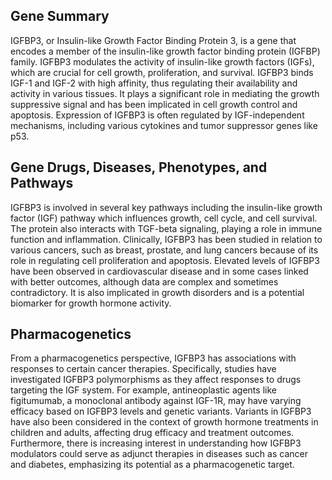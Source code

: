 ## Gene Summary
IGFBP3, or Insulin-like Growth Factor Binding Protein 3, is a gene that encodes a member of the insulin-like growth factor binding protein (IGFBP) family. IGFBP3 modulates the activity of insulin-like growth factors (IGFs), which are crucial for cell growth, proliferation, and survival. IGFBP3 binds IGF-1 and IGF-2 with high affinity, thus regulating their availability and activity in various tissues. It plays a significant role in mediating the growth suppressive signal and has been implicated in cell growth control and apoptosis. Expression of IGFBP3 is often regulated by IGF-independent mechanisms, including various cytokines and tumor suppressor genes like p53.

## Gene Drugs, Diseases, Phenotypes, and Pathways
IGFBP3 is involved in several key pathways including the insulin-like growth factor (IGF) pathway which influences growth, cell cycle, and cell survival. The protein also interacts with TGF-beta signaling, playing a role in immune function and inflammation. Clinically, IGFBP3 has been studied in relation to various cancers, such as breast, prostate, and lung cancers because of its role in regulating cell proliferation and apoptosis. Elevated levels of IGFBP3 have been observed in cardiovascular disease and in some cases linked with better outcomes, although data are complex and sometimes contradictory. It is also implicated in growth disorders and is a potential biomarker for growth hormone activity.

## Pharmacogenetics
From a pharmacogenetics perspective, IGFBP3 has associations with responses to certain cancer therapies. Specifically, studies have investigated IGFBP3 polymorphisms as they affect responses to drugs targeting the IGF system. For example, antineoplastic agents like figitumumab, a monoclonal antibody against IGF-1R, may have varying efficacy based on IGFBP3 levels and genetic variants. Variants in IGFBP3 have also been considered in the context of growth hormone treatments in children and adults, affecting drug efficacy and treatment outcomes. Furthermore, there is increasing interest in understanding how IGFBP3 modulators could serve as adjunct therapies in diseases such as cancer and diabetes, emphasizing its potential as a pharmacogenetic target.